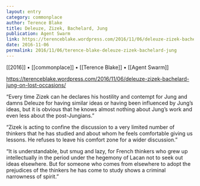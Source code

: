 ```yaml
---
layout: entry
category: commonplace
author: Terence Blake
title: Deleuze, Zizek, Bachelard, Jung
publication: Agent Swarm
link: https://terenceblake.wordpress.com/2016/11/06/deleuze-zizek-bachelard-jung-on-lost-occasions/
date: 2016-11-06
permalink: 2016/11/06/terence-blake-deleuze-zizek-bachelard-jung
---
```


[[2016]] • [[commonplace]] • [[Terence Blake]] • [[Agent Swarm]]

https://terenceblake.wordpress.com/2016/11/06/deleuze-zizek-bachelard-jung-on-lost-occasions/

“Every time Zizek can he declares his hostility and contempt for Jung and damns Deleuze for having similar ideas or having been influenced by Jung’s ideas, but it is obvious that he knows almost nothing about Jung’s work and even less about the post-Jungians.”

“Zizek is acting to confine the discussion to a very limited number of thinkers that he has studied and about whom he feels comfortable giving us lessons. He refuses to leave his comfort zone for a wider discussion.”

“It is understandable, but smug and lazy, for French thinkers who grew up intellectually in the period under the hegemony of Lacan not to seek out ideas elsewhere. But for someone who comes from elsewhere to adopt the prejudices of the thinkers he has come to study shows a criminal narrowness of spirit.”